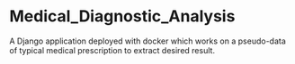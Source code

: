 # Medical_Diagnostic_Analysis
A Django application deployed with docker which works on a pseudo-data of typical medical prescription to extract desired result. 
